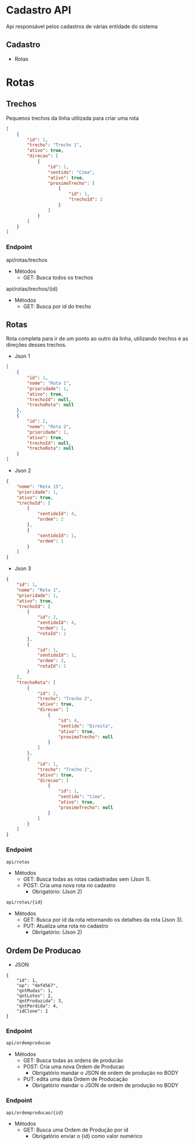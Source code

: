 # Cadastro API

Api responsável pelos cadastros de várias entidade do sistema

## Cadastro
* Rotas

# Rotas

## Trechos
Pequenos trechos da linha utilizada para criar uma rota
```json
[
    {
        "id": 1,
        "trecho": "Trecho 1",
        "ativo": true,
        "direcao": [
            {
                "id": 1,
                "sentido": "Cima",
                "ativo": true,
                "proximoTrecho": [
                    {
                        "id": 1,
                        "trechoId": 2
                    }
                ]
            }
        ]
    }
]
```

### Endpoint

api/rotas/trechos
* Métodos
    * GET: Busca todos os trechos

api/rotas/trechos/{id}
* Métodos
    * GET: Busca por id do trecho

## Rotas
Rota completa para ir de um ponto ao outro da linha, utilizando trechos e as direções desses trechos.

* Json 1
```json
[
    {
        "id": 1,
        "nome": "Rota 1",
        "prioridade": 1,
        "ativo": true,
        "trechoId": null,
        "trechoRota": null
    },
    {
        "id": 2,
        "nome": "Rota 2",
        "prioridade": 1,
        "ativo": true,
        "trechoId": null,
        "trechoRota": null
    }
]
```

* Json 2
```json
{
    "nome": "Rota 15",
    "prioridade": 1,
    "ativo": true,
    "trechoId": [
        {
            "sentidoId": 4,
            "ordem": 2
        },
        {
            "sentidoId": 1,
            "ordem": 1
        }
    ]
}
```

* Json 3
```json
{
    "id": 1,
    "nome": "Rota 1",
    "prioridade": 1,
    "ativo": true,
    "trechoId": [
        {
            "id": 2,
            "sentidoId": 4,
            "ordem": 1,
            "rotaId": 1
        },
        {
            "id": 1,
            "sentidoId": 1,
            "ordem": 2,
            "rotaId": 1
        }
    ],
    "trechoRota": [
        {
            "id": 2,
            "trecho": "Trecho 2",
            "ativo": true,
            "direcao": [
                {
                    "id": 4,
                    "sentido": "Direita",
                    "ativo": true,
                    "proximoTrecho": null
                }
            ]
        },
        {
            "id": 1,
            "trecho": "Trecho 1",
            "ativo": true,
            "direcao": [
                {
                    "id": 1,
                    "sentido": "Cima",
                    "ativo": true,
                    "proximoTrecho": null
                }
            ]
        }
    ]
}
```



### Endpoint
```sh
api/rotas
```
* Métodos
   * GET: Busca todas as rotas cadastradas sem (Json 1).
   * POST: Cria uma nova rota no cadastro
       * Obrigatório: (Json 2)
```sh
api/rotas/{id}
```
* Métodos
    * GET: Busca por id da rota retornando os detalhes da rota (Json 3).
    * PUT: Atualiza uma rota no cadastro
        * Obrigatório: (Json 2)

## Ordem De Producao
* JSON
```
{
    "id": 1,
    "op": "def4567",
    "qntMudas": 1,
    "qntLotes": 2,
    "qntProduzida": 3,
    "qntPerdida": 4,
    "idClone": 1
}
```
### Endpoint
```sh
api/ordemproducao
```
* Métodos
    * GET: Busca todas as ordens de producão
    * POST: Cria uma nova Ordem de Producao
        * Obrigatório mandar o JSON de ordem de produção no BODY
    * PUT: edita uma data Ordem de Producação
        * Obrigatório mandar o JSON de ordem de produção no BODY

### Endpoint
```sh
api/ordemproducao/{id}
```
* Métodos
    * GET: Busca uma Ordem de Produção por id
        * Obrigatório enviar o {id} como valor numérico
